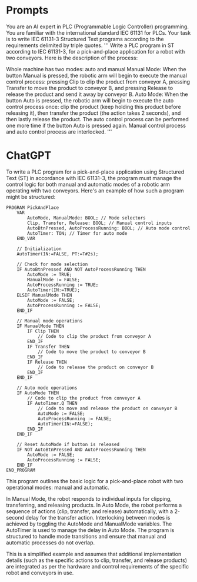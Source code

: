 # Prompts
You are an AI expert in PLC (Programmable Logic Controller) programming. You are familiar with the international standard IEC 61131 for PLCs.
Your task is to write IEC 61131-3 Structured Text programs according to the requirements delimited by triple quotes.
'''
Write a PLC program in ST according to IEC 61131-3, for a pick-and-place application for a robot with two conveyors. Here is the description of the process:

Whole machine has two modes: auto and manual
Manual Mode: When the button Manual is pressed, the robotic arm will begin to execute the manual control process: pressing Clip to clip the product from conveyor A, pressing Transfer to move the product to conveyor B, and pressing Release to release the product and send it away by conveyor B.
Auto Mode: When the button Auto is pressed, the robotic arm will begin to execute the auto control process once: clip the product (keep holding this product before releasing it), then transfer the product (the action takes 2 seconds), and then lastly release the product. The auto control process can be performed one more time if the button Auto is pressed again.
Manual control process and auto control process are interlocked.
'''

# ChatGPT

To write a PLC program for a pick-and-place application using Structured Text (ST) in accordance with IEC 61131-3, the program must manage the control logic for both manual and automatic modes of a robotic arm operating with two conveyors. Here's an example of how such a program might be structured:

```iec
PROGRAM PickAndPlace
    VAR
        AutoMode, ManualMode: BOOL; // Mode selectors
        Clip, Transfer, Release: BOOL; // Manual control inputs
        AutoBtnPressed, AutoProcessRunning: BOOL; // Auto mode control
        AutoTimer: TON; // Timer for auto mode
    END_VAR

    // Initialization
    AutoTimer(IN:=FALSE, PT:=T#2s);

    // Check for mode selection
    IF AutoBtnPressed AND NOT AutoProcessRunning THEN
        AutoMode := TRUE;
        ManualMode := FALSE;
        AutoProcessRunning := TRUE;
        AutoTimer(IN:=TRUE);
    ELSIF ManualMode THEN
        AutoMode := FALSE;
        AutoProcessRunning := FALSE;
    END_IF

    // Manual mode operations
    IF ManualMode THEN
        IF Clip THEN
            // Code to clip the product from conveyor A
        END_IF
        IF Transfer THEN
            // Code to move the product to conveyor B
        END_IF
        IF Release THEN
            // Code to release the product on conveyor B
        END_IF
    END_IF

    // Auto mode operations
    IF AutoMode THEN
        // Code to clip the product from conveyor A
        IF AutoTimer.Q THEN
            // Code to move and release the product on conveyor B
            AutoMode := FALSE;
            AutoProcessRunning := FALSE;
            AutoTimer(IN:=FALSE);
        END_IF
    END_IF

    // Reset AutoMode if button is released
    IF NOT AutoBtnPressed AND AutoProcessRunning THEN
        AutoMode := FALSE;
        AutoProcessRunning := FALSE;
    END_IF
END_PROGRAM
```

This program outlines the basic logic for a pick-and-place robot with two operational modes: manual and automatic.

In Manual Mode, the robot responds to individual inputs for clipping, transferring, and releasing products.
In Auto Mode, the robot performs a sequence of actions (clip, transfer, and release) automatically, with a 2-second delay for the transfer action.
Interlocking between modes is achieved by toggling the AutoMode and ManualMode variables. The AutoTimer is used to manage the delay in Auto Mode. The program is structured to handle mode transitions and ensure that manual and automatic processes do not overlap.

This is a simplified example and assumes that additional implementation details (such as the specific actions to clip, transfer, and release products) are integrated as per the hardware and control requirements of the specific robot and conveyors in use.

